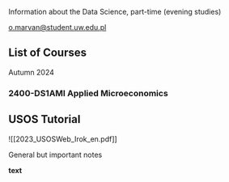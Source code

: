 Information about the Data Science, part-time (evening studies)

o.marvan@student.uw.edu.pl
## List of Courses
Autumn 2024
### 2400-DS1AMI Applied Microeconomics



## USOS Tutorial
![[2023_USOSWeb_Irok_en.pdf]]




General but important notes

**text**
